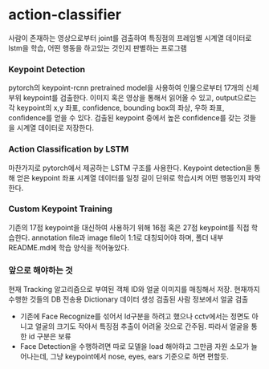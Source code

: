 # action-classifier

사람이 존재하는 영상으로부터 joint를 검출하여 특징점의 프레임별 시계열 데이터로 lstm을 학습, 어떤 행동을 하고있는 것인지 판별하는 프로그램

### Keypoint Detection
pytorch의 keypoint-rcnn pretrained model을 사용하여 인물으로부터 17개의 신체부위 keypoint를 검출한다.
이미지 혹은 영상을 통해서 읽어올 수 있고, output으로는 각 keypoint의 x,y 좌표, confidence, bounding box의 좌상, 우하 좌표, confidence를 얻을 수 있다.
검출된 keypoint 중에서 높은 confidence를 갖는 것들을 시계열 데이터로 저장한다.

### Action Classification by LSTM
마찬가지로 pytorch에서 제공하는 LSTM 구조를 사용한다.
Keypoint detection을 통해 얻은 keypoint 좌표 시계열 데이터를 일정 길이 단위로 학습시켜 어떤 행동인지 파악한다.

### Custom Keypoint Training
기존의 17점 keypoint을 대신하여 사용하기 위해 16점 혹은 27점 keypoint를 직접 학습한다.
annotation file과 image file이 1:1로 대칭되어야 하며, 폴더 내부 README.md에 학습 양식을 적어놓았다.

### 앞으로 해야하는 것
현재 Tracking 알고리즘으로 부여된 객체 ID와 얼굴 이미지를 매칭해서 저장. 현재까지 수행한 것들의 DB 전송용 Dictionary 데이터 생성
검출된 사람 정보에서 얼굴 검출
+ 기존에 Face Recognize를 섞어서 Id구분을 하려고 했으나 cctv에서는 정면도 아니고 얼굴의 크기도 작아서 특징점 추출이 어려울 것으로 간주됨. 따라서 얼굴을 통한 id 구분은 보류
+ Face Detection을 수행하려면 따로 모델을 load 해야하고 그만큼 자원 소모가 늘어나는데, 그냥 keypoint에서 nose, eyes, ears 기준으로 하면 편할듯.

